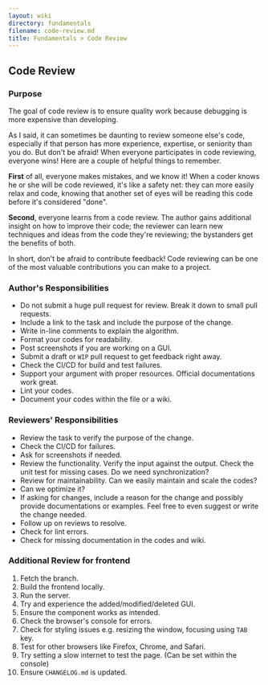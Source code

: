 ```yaml
---
layout: wiki
directory: fundamentals
filename: code-review.md
title: Fundamentals > Code Review
---
```

## Code Review
### Purpose
The goal of code review is to ensure quality work because debugging is more expensive than developing.

As I said, it can sometimes be daunting to review someone else's code, especially if that person has more experience, expertise, or seniority than you do. But don't be afraid! When everyone participates in code reviewing, everyone wins! Here are a couple of helpful things to remember.

**First** of all, everyone makes mistakes, and we know it! When a coder knows he or she will be code reviewed, it's like a safety net: they can more easily relax and code, knowing that another set of eyes will be reading this code before it's considered "done".

**Second**, everyone learns from a code review. The author gains additional insight on how to improve their code; the reviewer can learn new techniques and ideas from the code they're reviewing; the bystanders get the benefits of both.

In short, don't be afraid to contribute feedback! Code reviewing can be one of the most valuable contributions you can make to a project.

### Author's Responsibilities
- Do not submit a huge pull request for review. Break it down to small pull requests.
- Include a link to the task and include the purpose of the change.
- Write in-line comments to explain the algorithm.
- Format your codes for readability.
- Post screenshots if you are working on a GUI.
- Submit a draft or `WIP` pull request to get feedback right away.
- Check the CI/CD for build and test failures.
- Support your argument with proper resources. Official documentations work great.
- Lint your codes.
- Document your codes within the file or a wiki.

### Reviewers' Responsibilities
- Review the task to verify the purpose of the change.
- Check the CI/CD for failures.
- Ask for screenshots if needed.
- Review the functionality. Verify the input against the output. Check the unit test for missing cases. Do we need synchronization?
- Review for maintainability. Can we easily maintain and scale the codes?
- Can we optimize it?
- If asking for changes, include a reason for the change and possibly provide documentations or examples. Feel free to even suggest or write the change needed.
- Follow up on reviews to resolve.
- Check for lint errors.
- Check for missing documentation in the codes and wiki.

### Additional Review for frontend
1. Fetch the branch.
2. Build the frontend locally.
3. Run the server.
4. Try and experience the added/modified/deleted GUI.
5. Ensure the component works as intended.
6. Check the browser's console for errors.
7. Check for styling issues e.g. resizing the window, focusing using `TAB` key.
8. Test for other browsers like Firefox, Chrome, and Safari.
9. Try setting a slow internet to test the page. (Can be set within the console)
10. Ensure `CHANGELOG.md` is updated.
